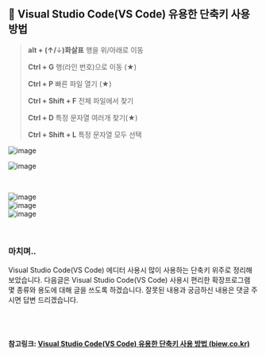 ## 🌠 Visual Studio Code(VS Code) 유용한 단축키 사용 방법

> **alt + (↑/**↓**)화살표**
> 행을 위/아래로 이동
>
> **Ctrl + G**
> 행(라인 번호)으로 이동 (★)
>
> **Ctrl + P**
> 빠른 파일 열기 (★)
>
> **Ctrl + Shift + F**
> 전체 파일에서 찾기
>
> **Ctrl + D**
> 특정 문자열 여러개 찾기(★)
>
> **Ctrl + Shift + L**
> 특정 문자열 모두 선택



![image](https://github.com/okorion/TIL_Algorithms/assets/97646070/a3ac49d8-3e68-4ad0-9782-a3e8856eb822)
<br>

![image](https://github.com/okorion/TIL_Algorithms/assets/97646070/df40d977-9339-4731-8ad1-f07341f0f647)

<br>

![image](https://github.com/okorion/TIL_Algorithms/assets/97646070/dce85908-7dbd-4bc4-80e5-34bee1350a2b)
<br>
![image](https://github.com/okorion/TIL_Algorithms/assets/97646070/00c4133e-eb3e-4cbb-9ec3-c3244efdec70)
<br>
![image](https://github.com/okorion/TIL_Algorithms/assets/97646070/7aa77df3-10b7-4376-b877-eb8b35887fb7)

<br>

### 마치며..

Visual Studio Code(VS Code) 에디터 사용시 많이 사용하는 단축키 위주로 정리해 보았습니다.
다음글은 Visual Studio Code(VS Code) 사용시 편리한 확장프로그램 몇 종류와 용도에 대해 글을 쓰도록 하겠습니다.
잘못된 내용과 궁금하신 내용은 댓글 주시면 답변 드리겠습니다.

<br>

<br>

#### 참고링크: [Visual Studio Code(VS Code) 유용한 단축키 사용 방법 (biew.co.kr)](https://www.biew.co.kr/entry/Visual-Studio-CodeVS-Code-유용한-단축키-사용-방법)

<br>